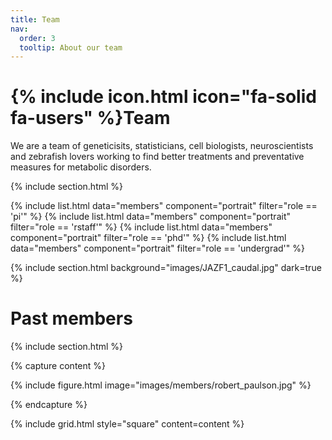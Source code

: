 ```yaml
---
title: Team
nav:
  order: 3
  tooltip: About our team
---
```


# {% include icon.html icon="fa-solid fa-users" %}Team

We are a team of geneticisits, statisticians, cell biologists, neuroscientists and zebrafish lovers working to find better treatments and preventative measures for metabolic disorders.

{% include section.html %}

{% include list.html data="members" component="portrait" filter="role == 'pi'" %}
{% include list.html data="members" component="portrait" filter="role == 'rstaff'" %}
{% include list.html data="members" component="portrait" filter="role == 'phd'" %}
{% include list.html data="members" component="portrait" filter="role == 'undergrad'" %}

{% include section.html background="images/JAZF1_caudal.jpg" dark=true %}

# Past members

{% include section.html %}

{% capture content %}

{% include figure.html image="images/members/robert_paulson.jpg" %}

{% endcapture %}

{% include grid.html style="square" content=content %}
